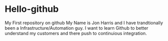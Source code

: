 # Hello-github
My First repository on github
My Name is Jon Harris and I have trandtionally been a Infrastructure/Automation guy.  I want to learn Github to better understand my customers and there push to continuious integration.  
